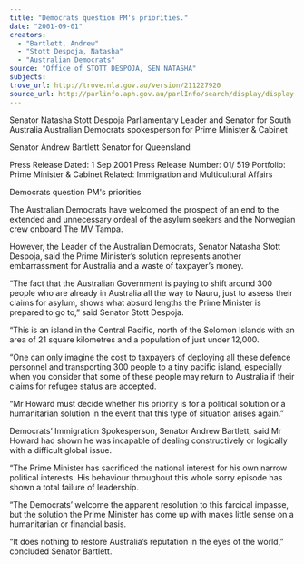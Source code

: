 ```yaml
---
title: "Democrats question PM's priorities."
date: "2001-09-01"
creators:
  - "Bartlett, Andrew"
  - "Stott Despoja, Natasha"
  - "Australian Democrats"
source: "Office of STOTT DESPOJA, SEN NATASHA"
subjects:
trove_url: http://trove.nla.gov.au/version/211227920
source_url: http://parlinfo.aph.gov.au/parlInfo/search/display/display.w3p;query=Id%3A%22media/pressrel/75V46%22
---
```


 Senator Natasha Stott Despoja Parliamentary Leader and Senator for South Australia Australian Democrats spokesperson for Prime Minister & Cabinet

 Senator Andrew Bartlett Senator for Queensland

 Press Release Dated: 1 Sep 2001 Press Release Number: 01/ 519 Portfolio: Prime Minister & Cabinet Related: Immigration and Multicultural Affairs

 Democrats question PM's priorities

 The Australian Democrats have welcomed the prospect of an end to the extended and unnecessary ordeal of the asylum seekers and the Norwegian crew onboard The MV Tampa.

 However, the Leader of the Australian Democrats, Senator Natasha Stott Despoja, said the  Prime  Minister’s  solution  represents  another  embarrassment  for  Australia  and  a waste of taxpayer’s money.

 “The fact that the Australian Government is paying to shift around 300 people who are already in Australia all the way to Nauru, just to assess their claims for asylum, shows what  absurd  lengths  the  Prime  Minister  is  prepared  to  go  to,”  said  Senator  Stott Despoja.

 “This is an island in the Central Pacific, north of the Solomon Islands with an area of 21 square kilometres and a population of just under 12,000.

 “One can only imagine the cost to taxpayers of deploying all these defence personnel and transporting 300 people to a tiny pacific island, especially when you consider that some  of  these  people  may  return  to  Australia  if  their  claims  for  refugee  status  are accepted.

 “Mr Howard must decide whether his priority is for a political solution or a humanitarian solution in the event that this type of situation arises again.”

 Democrats’  Immigration  Spokesperson,  Senator  Andrew Bartlett,  said  Mr  Howard  had shown he was incapable of dealing constructively or logically with a difficult global issue.

 “The  Prime  Minister  has  sacrificed  the  national  interest  for  his  own  narrow  political interests. His behaviour throughout this whole sorry episode has shown a total failure of leadership.

 “The  Democrats’  welcome  the  apparent  resolution  to  this  farcical  impasse,  but  the solution the Prime Minister has come up with makes little sense on a humanitarian or financial basis.

 “It  does  nothing  to  restore  Australia’s  reputation  in  the  eyes  of  the  world,”  concluded Senator Bartlett.

